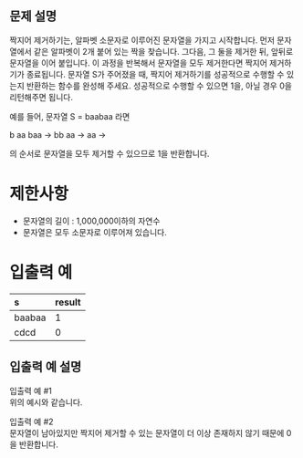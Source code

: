 ## 문제 설명
짝지어 제거하기는, 알파벳 소문자로 이루어진 문자열을 가지고 시작합니다.
먼저 문자열에서 같은 알파벳이 2개 붙어 있는 짝을 찾습니다.
그다음, 그 둘을 제거한 뒤, 앞뒤로 문자열을 이어 붙입니다.
이 과정을 반복해서 문자열을 모두 제거한다면 짝지어 제거하기가 종료됩니다.
문자열 S가 주어졌을 때, 짝지어 제거하기를 성공적으로 수행할 수 있는지 반환하는 함수를 완성해 주세요.
성공적으로 수행할 수 있으면 1을, 아닐 경우 0을 리턴해주면 됩니다.

예를 들어, 문자열 S = baabaa 라면

b aa baa → bb aa → aa →

의 순서로 문자열을 모두 제거할 수 있으므로 1을 반환합니다.

# 제한사항
* 문자열의 길이 : 1,000,000이하의 자연수
* 문자열은 모두 소문자로 이루어져 있습니다.

# 입출력 예
|s|result|
|:-|:-|
|baabaa|1|
|cdcd|0|

## 입출력 예 설명
입출력 예 #1  
위의 예시와 같습니다.  

입출력 예 #2  
문자열이 남아있지만 짝지어 제거할 수 있는 문자열이 더 이상 존재하지 않기 때문에 0을 반환합니다.
